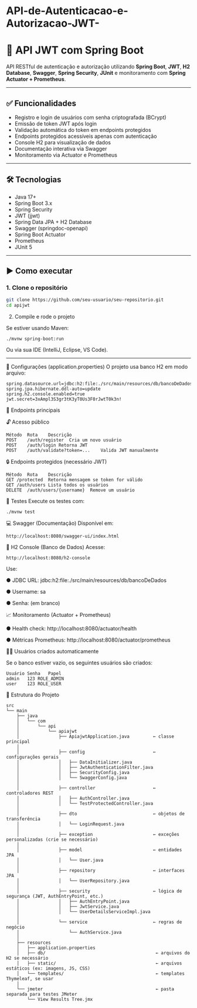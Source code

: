 # API-de-Autenticacao-e-Autorizacao-JWT-

# 🔐 API JWT com Spring Boot

API RESTful de autenticação e autorização utilizando **Spring Boot**, **JWT**, **H2 Database**, **Swagger**, **Spring Security**, **JUnit** e monitoramento com **Spring Actuator + Prometheus**.

---

## ✅ Funcionalidades

- Registro e login de usuários com senha criptografada (BCrypt)
- Emissão de token JWT após login
- Validação automática do token em endpoints protegidos
- Endpoints protegidos acessíveis apenas com autenticação
- Console H2 para visualização de dados
- Documentação interativa via Swagger
- Monitoramento via Actuator e Prometheus

---

## 🛠️ Tecnologias

- Java 17+
- Spring Boot 3.x
- Spring Security
- JWT (jjwt)
- Spring Data JPA + H2 Database
- Swagger (springdoc-openapi)
- Spring Boot Actuator
- Prometheus
- JUnit 5

---

## ▶️ Como executar

### 1. Clone o repositório

```bash
git clone https://github.com/seu-usuario/seu-repositorio.git
cd apijwt
```
2. Compile e rode o projeto

Se estiver usando Maven:
```
./mvnw spring-boot:run
```
Ou via sua IDE (IntelliJ, Eclipse, VS Code).

---

📄 Configurações (application.properties)
O projeto usa banco H2 em modo arquivo:

```
spring.datasource.url=jdbc:h2:file:./src/main/resources/db/bancoDeDados
spring.jpa.hibernate.ddl-auto=update
spring.h2.console.enabled=true
jwt.secret=3xAmpl3S3gr3tK3yT0Us3F0rJwtT0k3n!
```

🔐 Endpoints principais

🔓 Acesso público
```
Método	Rota	Descrição
POST	/auth/register	Cria um novo usuário
POST	/auth/login	Retorna JWT
POST	/auth/validate?token=...	Valida JWT manualmente
```
🔒 Endpoints protegidos (necessário JWT)
```
Método	Rota	Descrição
GET	/protected	Retorna mensagem se token for válido
GET	/auth/users	Lista todos os usuários
DELETE	/auth/users/{username}	Remove um usuário
```

🧪 Testes
Execute os testes com:

```
./mvnw test
```

💻 Swagger (Documentação)
Disponível em:

```
http://localhost:8080/swagger-ui/index.html
```

🧰 H2 Console (Banco de Dados)
Acesse:
```
http://localhost:8080/h2-console
```
Use:

● JDBC URL: jdbc:h2:file:./src/main/resources/db/bancoDeDados

● Username: sa

● Senha: (em branco)

📈 Monitoramento (Actuator + Prometheus)

● Health check: http://localhost:8080/actuator/health

● Métricas Prometheus: http://localhost:8080/actuator/prometheus

🧙‍♂️ Usuários criados automaticamente

Se o banco estiver vazio, os seguintes usuários são criados:

```
Usuário	Senha	Papel
admin	123	ROLE_ADMIN
user	123	ROLE_USER
```

📂 Estrutura do Projeto
```
src
└── main
    ├── java
    │   └── com
    │       └── api
    │           └── apiajwt
    │               ├── ApiajwtApplication.java         ← classe principal
    │
    │               ├── config                          ← configurações gerais
    │               │   ├── DataInitializer.java
    │               │   ├── JwtAuthenticationFilter.java
    │               │   ├── SecurityConfig.java
    │               │   └── SwaggerConfig.java
    │
    │               ├── controller                      ← controladores REST
    │               │   ├── AuthController.java
    │               │   └── TestProtectedController.java
    │
    │               ├── dto                             ← objetos de transferência
    │               │   └── LoginRequest.java
    │
    │               ├── exception                       ← exceções personalizadas (crie se necessário)
    │
    │               ├── model                           ← entidades JPA
    │               │   └── User.java
    │
    │               ├── repository                      ← interfaces JPA
    │               │   └── UserRepository.java
    │
    │               ├── security                        ← lógica de segurança (JWT, AuthEntryPoint, etc.)
    │               │   ├── AuthEntryPoint.java
    │               │   ├── JwtService.java
    │               │   └── UserDetailsServiceImpl.java
    │
    │               └── service                         ← regras de negócio
    │                   └── AuthService.java
    │
    ├── resources
    │   ├── application.properties
    │   ├── db/                                          ← arquivos do H2 se necessário
    │   ├── static/                                      ← arquivos estáticos (ex: imagens, JS, CSS)
    │   └── templates/                                   ← templates Thymeleaf, se usar
    │
    └── jmeter                                           ← pasta separada para testes JMeter
        └── View Results Tree.jmx
```

